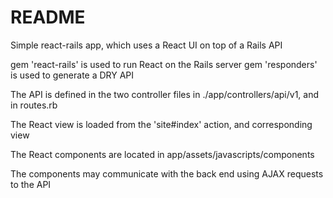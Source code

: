 # README

Simple react-rails app, which uses a React UI on top of a Rails API

gem 'react-rails' is used to run React on the Rails server
gem 'responders' is used to generate a DRY API


The API is defined in the two controller files in ./app/controllers/api/v1, and in routes.rb

The React view is loaded from the 'site#index' action, and corresponding view

The React components are located in app/assets/javascripts/components

The components may communicate with the back end using AJAX requests to the API
